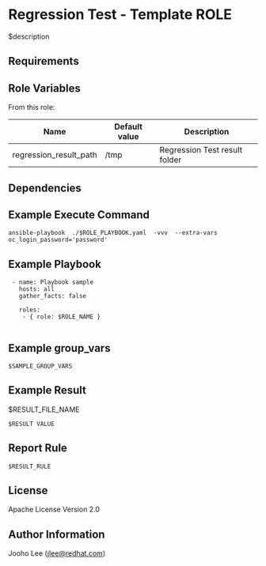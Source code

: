 Regression Test - Template ROLE
============

$description

Requirements
------------


Role Variables
--------------

From this role:

| Name                        | Default value                                 | Description                                                                 |
|-----------------------------|-----------------------------------------------|-----------------------------------------------------------------------------|
| regression_result_path      | /tmp                                          | Regression Test result folder                                               |


Dependencies
------------

Example Execute Command
-----------------------
```
ansible-playbook  ./$ROLE_PLAYBOOK.yaml  -vvv  --extra-vars oc_login_password='password'
```

Example Playbook
----------------

```
 - name: Playbook sample
   hosts: all
   gather_facts: false

   roles:
    - { role: $ROLE_NAME }


```

Example group_vars
------------------
```
$SAMPLE_GROUP_VARS
```

Example Result 
--------------
$RESULT_FILE_NAME
```
$RESULT VALUE
```

Report Rule
-----------
```
$RESULT_RULE
```

License
-------

Apache License Version 2.0

Author Information
------------------

Jooho Lee (jlee@redhat.com)
